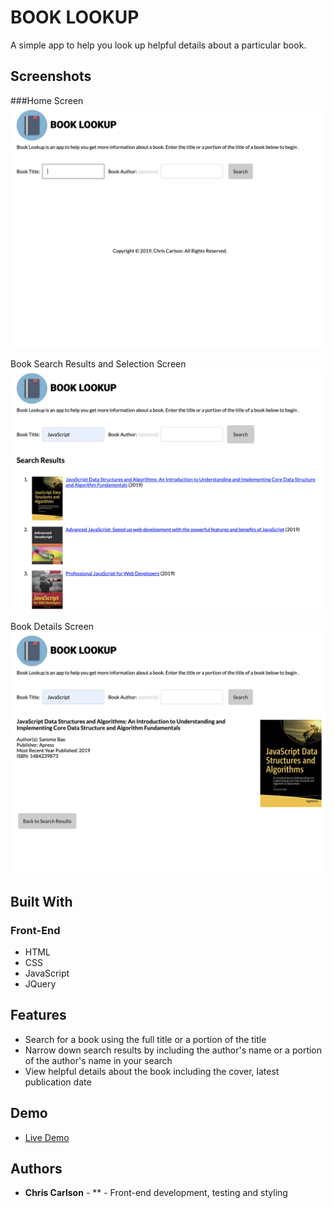 # BOOK LOOKUP
A simple app to help you look up helpful details about a particular book.

## Screenshots
###Home Screen
![Home Screen Screenshot](https://github.com/chriscarlsondev/book-lookup/blob/master/images/HomeScreenshot.png)

Book Search Results and Selection Screen
![Book Search Results and Selection Screenshot](https://github.com/chriscarlsondev/book-lookup/blob/master/images/SearchResultsScreenshot.png)

Book Details Screen
![Book Details Screenshot](https://github.com/chriscarlsondev/book-lookup/blob/master/images/BookDetailsScreenshot.png)

## Built With

### Front-End
* HTML
* CSS
* JavaScript
* JQuery

## Features

* Search for a book using the full title or a portion of the title
* Narrow down search results by including the author's name	or a portion of the author's name in your search
* View helpful details about the book including the cover, latest publication date

## Demo

- [Live Demo](https://chriscarlsondev.github.io/book-lookup/)

## Authors

* **Chris Carlson** - ** - Front-end development, testing and styling






